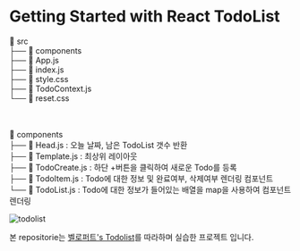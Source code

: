 # Getting Started with React TodoList
<p>
📁 src <br>
├── 📁 components <br>
├── 📄 App.js <br>
├── 📄 index.js <br>
├── 📄 style.css <br>
├── 📄 TodoContext.js  <br>
└── 📄 reset.css  <br>

 <br> <br>
📁 components <br>
├── 📄 Head.js          : 오늘 날짜, 남은 TodoList 갯수 반환 <br>
├── 📄 Template.js      : 최상위 레이아웃  <br>
├── 📄 TodoCreate.js    : 하단 +버튼을 클릭하여 새로운 Todo를 등록 <br>
├── 📄 TodoItem.js      : Todo에 대한 정보 및 완료여부, 삭제여부 렌더링 컴포넌트 <br>
└── 📄 TodoList.js      : Todo에 대한 정보가 들어있는 배열을 map을 사용하여 컴포넌트 렌더링 <br>
</p>

![todolist](https://user-images.githubusercontent.com/101608868/163796541-110ee1cb-d80f-4de8-9e4d-84a85745fdcf.png)

본 repositorie는 [벨로퍼트's Todolist](https://github.com/velopert/react-tutorial.git)를 따라하며 실습한 프로젝트 입니다.

